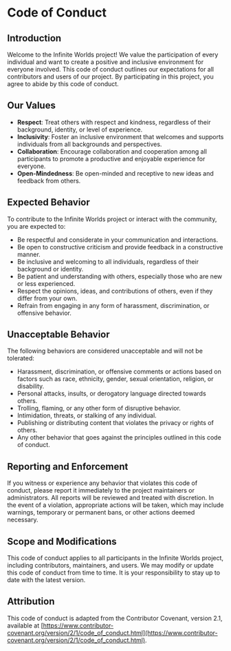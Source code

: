 # Code of Conduct

## Introduction

Welcome to the Infinite Worlds project! We value the participation of every individual and want to create a positive and inclusive environment for everyone involved. This code of conduct outlines our expectations for all contributors and users of our project. By participating in this project, you agree to abide by this code of conduct.

## Our Values

- **Respect**: Treat others with respect and kindness, regardless of their background, identity, or level of experience.
- **Inclusivity**: Foster an inclusive environment that welcomes and supports individuals from all backgrounds and perspectives.
- **Collaboration**: Encourage collaboration and cooperation among all participants to promote a productive and enjoyable experience for everyone.
- **Open-Mindedness**: Be open-minded and receptive to new ideas and feedback from others.

## Expected Behavior

To contribute to the Infinite Worlds project or interact with the community, you are expected to:

- Be respectful and considerate in your communication and interactions.
- Be open to constructive criticism and provide feedback in a constructive manner.
- Be inclusive and welcoming to all individuals, regardless of their background or identity.
- Be patient and understanding with others, especially those who are new or less experienced.
- Respect the opinions, ideas, and contributions of others, even if they differ from your own.
- Refrain from engaging in any form of harassment, discrimination, or offensive behavior.

## Unacceptable Behavior

The following behaviors are considered unacceptable and will not be tolerated:

- Harassment, discrimination, or offensive comments or actions based on factors such as race, ethnicity, gender, sexual orientation, religion, or disability.
- Personal attacks, insults, or derogatory language directed towards others.
- Trolling, flaming, or any other form of disruptive behavior.
- Intimidation, threats, or stalking of any individual.
- Publishing or distributing content that violates the privacy or rights of others.
- Any other behavior that goes against the principles outlined in this code of conduct.

## Reporting and Enforcement

If you witness or experience any behavior that violates this code of conduct, please report it immediately to the project maintainers or administrators. All reports will be reviewed and treated with discretion. In the event of a violation, appropriate actions will be taken, which may include warnings, temporary or permanent bans, or other actions deemed necessary.

## Scope and Modifications

This code of conduct applies to all participants in the Infinite Worlds project, including contributors, maintainers, and users. We may modify or update this code of conduct from time to time. It is your responsibility to stay up to date with the latest version.

## Attribution

This code of conduct is adapted from the Contributor Covenant, version 2.1, available at [https://www.contributor-covenant.org/version/2/1/code_of_conduct.html](https://www.contributor-covenant.org/version/2/1/code_of_conduct.html).
